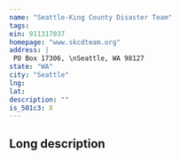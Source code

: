 ```yaml
---
name: "Seattle-King County Disaster Team"
tags:
ein: 911317037
homepage: "www.skcdteam.org"
address: |
 PO Box 17306, \nSeattle, WA 98127
state: "WA"
city: "Seattle"
lng: 
lat: 
description: ""
is_501c3: X
---
```


## Long description


